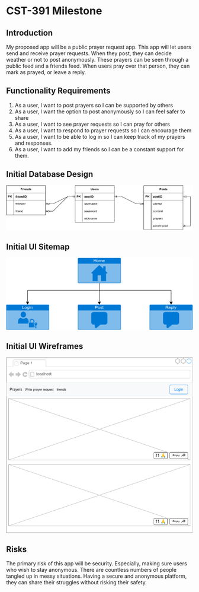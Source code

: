 # CST-391 Milestone
## Introduction
My proposed app will be a public prayer request app. This app will let users send and receive prayer requests. When they post, they can decide weather or not to post anonymously. These prayers can be seen through a public feed and a friends feed. When users pray over that person, they can mark as prayed, or leave a reply.

## Functionality Requirements
1. As a user, I want to post prayers so I can be supported by others
2. As a user, I want the option to post anonymously so I can feel safer to share
3. As a user, I want to see prayer requests so I can pray for others
4. As a user, I want to respond to prayer requests so I can encourage them
5. As a user, I want to be able to log in so I can keep track of my prayers and responses.
6. As a user, I want to add my friends so I can be a constant support for them.

## Initial Database Design

![entity relationshop](./Entity%20Relationship.drawio.png)

## Initial UI Sitemap

![sitemap](./sitemap.drawio.png)


## Initial UI Wireframes

![homepage](./wireframe.drawio.png)

## Risks
The primary risk of this app will be security. Especially, making sure users who wish to stay anonymous. There are countless numbers of people tangled up in messy situations. Having a secure and anonymous platform, they can share their struggles without risking their safety.